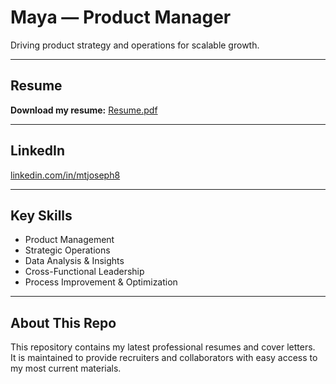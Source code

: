 # Maya — Product Manager
Driving product strategy and operations for scalable growth.

---

## Resume
**Download my resume:** [Resume.pdf](Resume.pdf)

---

## LinkedIn
[linkedin.com/in/mtjoseph8](https://www.linkedin.com/in/mtjoseph8)

---

## Key Skills
- Product Management  
- Strategic Operations  
- Data Analysis & Insights  
- Cross-Functional Leadership  
- Process Improvement & Optimization  

---

## About This Repo
This repository contains my latest professional resumes and cover letters.  
It is maintained to provide recruiters and collaborators with easy access to my most current materials.
